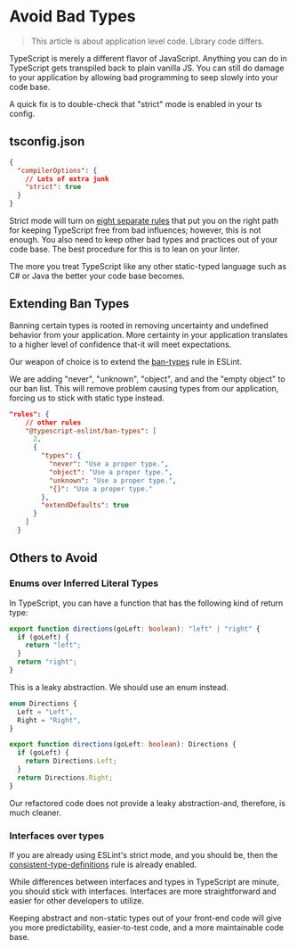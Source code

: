 # Avoid Bad Types

> This article is about application level code. Library code differs.

TypeScript is merely a different flavor of JavaScript. Anything you can do in TypeScript gets transpiled back to plain vanilla JS. You can still do damage to your application by allowing bad programming to seep slowly into your code base.

A quick fix is to double-check that "strict" mode is enabled in your ts config.

## tsconfig.json

```json
{
  "compilerOptions": {
    // Lots of extra junk
    "strict": true
  }
}
```

Strict mode will turn on [eight separate rules](https://www.typescriptlang.org/tsconfig#strict) that put you on the right path for keeping TypeScript free from bad influences; however, this is not enough. You also need to keep other bad types and practices out of your code base. The best procedure for this is to lean on your linter.

The more you treat TypeScript like any other static-typed language such as C# or Java the better your code base becomes.

## Extending Ban Types

Banning certain types is rooted in removing uncertainty and undefined behavior from your application. More certainty in your application translates to a higher level of confidence that-it will meet expectations.

Our weapon of choice is to extend the [ban-types](https://typescript-eslint.io/rules/ban-types/) rule in ESLint.

We are adding "never", "unknown", "object", and and the "empty object" to our ban list. This will remove problem causing types from our application, forcing us to stick with static type instead.

```json
"rules": {
    // other rules
    "@typescript-eslint/ban-types": [
      2,
      {
        "types": {
          "never": "Use a proper type.",
          "object": "Use a proper type.",
          "unknown": "Use a proper type.",
          "{}": "Use a proper type."
        },
        "extendDefaults": true
      }
    ]
  }
```

## Others to Avoid

### Enums over Inferred Literal Types

In TypeScript, you can have a function that has the following kind of return type:

```typescript
export function directions(goLeft: boolean): "left" | "right" {
  if (goLeft) {
    return "left";
  }
  return "right";
}
```

This is a leaky abstraction. We should use an enum instead.

```typescript
enum Directions {
  Left = "Left",
  Right = "Right",
}

export function directions(goLeft: boolean): Directions {
  if (goLeft) {
    return Directions.Left;
  }
  return Directions.Right;
}
```

Our refactored code does not provide a leaky abstraction-and, therefore, is much cleaner.

### Interfaces over types

If you are already using ESLint's strict mode, and you should be, then the [consistent-type-definitions](https://typescript-eslint.io/rules/consistent-type-definitions/) rule is already enabled.

While differences between interfaces and types in TypeScript are minute, you should stick with interfaces. Interfaces are more straightforward and easier for other developers to utilize.

Keeping abstract and non-static types out of your front-end code will give you more predictability, easier-to-test code, and a more maintainable code base.
